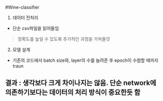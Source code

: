 #Wine-classifier

1) 데이터 전처리 
 - 단순 csv파일을 읽어들임
  > 정확도를 높일 수 있도록 추가적인 과정을 거쳐줄것

2) 모델 설계
 - 기존의 코드에서 batch size와, layer의 수를 늘려준 후 epoch이 수렴할 때까지 traun

## 결과 : 생각보다 크게 차이나지는 않음. 단순 network에 의존하기보다는 데이터의 처리 방식이 중요한듯 함